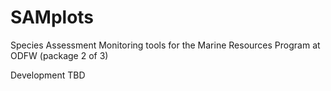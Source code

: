 # SAMplots
Species Assessment Monitoring tools for the Marine Resources Program at ODFW (package 2 of 3)

Development TBD
